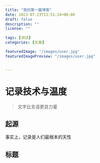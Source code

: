 ```yaml
---
title: "我的第一篇博客"
date: 2023-07-23T13:51:24+08:00
draft: false
description: ""
license: ""

tags: [测试]
categories: [文章]

featuredImage: "/images/user.jpg"
featuredImagePreview: "/images/user.jpg"


---
```


# 记录技术与温度
> 文字比言语更具力量

## 起源

事实上，记录是人们最根本的天性

## 标题



